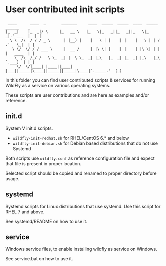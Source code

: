 User contributed init scripts
=============================

```
 ____      ____  _       _______     ____  _____  _____  ____  _____   ______    _  
|_  _|    |_  _|/ \     |_   __ \   |_   \|_   _||_   _||_   \|_   _|.' ___  |  | | 
  \ \  /\  / / / _ \      | |__) |    |   \ | |    | |    |   \ | | / .'   \_|  | | 
   \ \/  \/ / / ___ \     |  __ /     | |\ \| |    | |    | |\ \| | | |   ____  | | 
    \  /\  /_/ /   \ \_  _| |  \ \_  _| |_\   |_  _| |_  _| |_\   |_\ `.___]  | |_| 
     \/  \/|____| |____||____| |___||_____|\____||_____||_____|\____|`._____.'  (_) 

```

In this folder you can find user contributed scripts & services for running WildFly as a service on various operating systems.

These scripts are user contributions and are here as examples and/or reference.  

init.d
------

System V init.d scripts.

+ `wildfly-init-redhat.sh` for RHEL/CentOS 6.* and below
+ `wildfly-init-debian.sh` for Debian based distributions that do not use Systemd

Both scripts use `wildfly.conf` as reference configuration file and expect that file is present in proper location.

Selected script should be copied and renamed to proper directory before usage.

systemd
-------

Systemd scripts for Linux distributions that use systemd. Use this script for RHEL 7 and above.

See systemd/README on how to use it.

service
-------

Windows service files, to enable installing wildfly as service on Windows.

See service.bat on how to use it.
